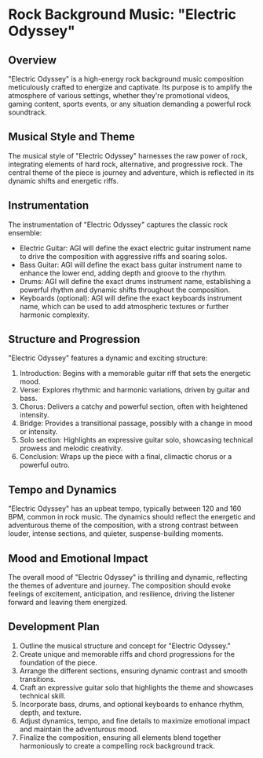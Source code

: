 # Rock Background Music: "Electric Odyssey"

## Overview

"Electric Odyssey" is a high-energy rock background music composition meticulously crafted to energize and captivate. Its purpose is to amplify the atmosphere of various settings, whether they're promotional videos, gaming content, sports events, or any situation demanding a powerful rock soundtrack.

## Musical Style and Theme

The musical style of "Electric Odyssey" harnesses the raw power of rock, integrating elements of hard rock, alternative, and progressive rock. The central theme of the piece is journey and adventure, which is reflected in its dynamic shifts and energetic riffs.

## Instrumentation

The instrumentation of "Electric Odyssey" captures the classic rock ensemble:

- Electric Guitar: AGI will define the exact electric guitar instrument name to drive the composition with aggressive riffs and soaring solos.
- Bass Guitar: AGI will define the exact bass guitar instrument name to enhance the lower end, adding depth and groove to the rhythm.
- Drums: AGI will define the exact drums instrument name, establishing a powerful rhythm and dynamic shifts throughout the composition.
- Keyboards (optional): AGI will define the exact keyboards instrument name, which can be used to add atmospheric textures or further harmonic complexity.

## Structure and Progression

"Electric Odyssey" features a dynamic and exciting structure:

1. Introduction: Begins with a memorable guitar riff that sets the energetic mood.
2. Verse: Explores rhythmic and harmonic variations, driven by guitar and bass.
3. Chorus: Delivers a catchy and powerful section, often with heightened intensity.
4. Bridge: Provides a transitional passage, possibly with a change in mood or intensity.
5. Solo section: Highlights an expressive guitar solo, showcasing technical prowess and melodic creativity.
6. Conclusion: Wraps up the piece with a final, climactic chorus or a powerful outro.

## Tempo and Dynamics

"Electric Odyssey" has an upbeat tempo, typically between 120 and 160 BPM, common in rock music. The dynamics should reflect the energetic and adventurous theme of the composition, with a strong contrast between louder, intense sections, and quieter, suspense-building moments.

## Mood and Emotional Impact

The overall mood of "Electric Odyssey" is thrilling and dynamic, reflecting the themes of adventure and journey. The composition should evoke feelings of excitement, anticipation, and resilience, driving the listener forward and leaving them energized.

## Development Plan

1. Outline the musical structure and concept for "Electric Odyssey."
2. Create unique and memorable riffs and chord progressions for the foundation of the piece.
3. Arrange the different sections, ensuring dynamic contrast and smooth transitions.
4. Craft an expressive guitar solo that highlights the theme and showcases technical skill.
5. Incorporate bass, drums, and optional keyboards to enhance rhythm, depth, and texture.
6. Adjust dynamics, tempo, and fine details to maximize emotional impact and maintain the adventurous mood.
7. Finalize the composition, ensuring all elements blend together harmoniously to create a compelling rock background track.

